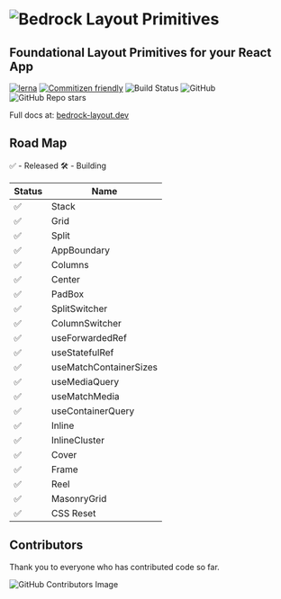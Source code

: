 # ![Bedrock Layout Primitives](https://user-images.githubusercontent.com/5460770/77477816-8df68000-6de2-11ea-83be-9f12c8de7f0d.png)

## Foundational Layout Primitives for your React App

[![lerna](https://img.shields.io/badge/maintained%20with-lerna-cc00ff.svg)](https://lerna.js.org/)
[![Commitizen friendly](https://img.shields.io/badge/commitizen-friendly-brightgreen.svg)](http://commitizen.github.io/cz-cli/)
![Build Status](https://github.com/Bedrock-Layouts/Bedrock/actions/workflows/verify.yml/badge.svg)
![GitHub](https://img.shields.io/github/license/Bedrock-Layouts/Bedrock)
![GitHub Repo stars](https://img.shields.io/github/stars/Bedrock-Layouts/Bedrock?style=social)

Full docs at: [bedrock-layout.dev](https://bedrock-layout.dev/)

## Road Map

✅ - Released
🛠 - Building

| Status | Name                   |
| ------ | ---------------------- |
| ✅     | Stack                  |
| ✅     | Grid                   |
| ✅     | Split                  |
| ✅     | AppBoundary            |
| ✅     | Columns                |
| ✅     | Center                 |
| ✅     | PadBox                 |
| ✅     | SplitSwitcher          |
| ✅     | ColumnSwitcher         |
| ✅     | useForwardedRef        |
| ✅     | useStatefulRef         |
| ✅     | useMatchContainerSizes |
| ✅     | useMediaQuery          |
| ✅     | useMatchMedia          |
| ✅     | useContainerQuery      |
| ✅     | Inline                 |
| ✅     | InlineCluster          |
| ✅     | Cover                  |
| ✅     | Frame                  |
| ✅     | Reel                   |
| ✅     | MasonryGrid            |
| ✅     | CSS Reset              |

## Contributors

Thank you to everyone who has contributed code so far.

![GitHub Contributors Image](https://contrib.rocks/image?repo=Bedrock-Layouts/Bedrock)
